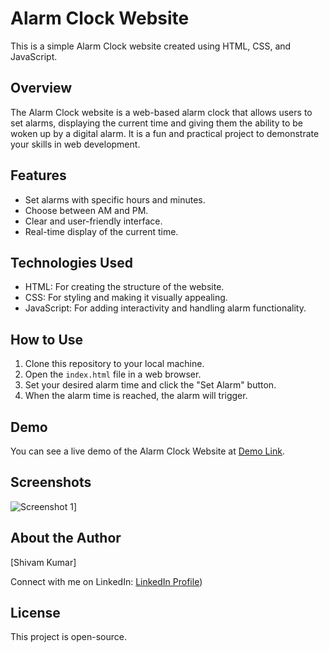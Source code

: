 # Alarm Clock Website

This is a simple Alarm Clock website created using HTML, CSS, and JavaScript.

## Overview

The Alarm Clock website is a web-based alarm clock that allows users to set alarms, displaying the current time and giving them the ability to be woken up by a digital alarm. It is a fun and practical project to demonstrate your skills in web development.

## Features

- Set alarms with specific hours and minutes.
- Choose between AM and PM.
- Clear and user-friendly interface.
- Real-time display of the current time.

## Technologies Used

- HTML: For creating the structure of the website.
- CSS: For styling and making it visually appealing.
- JavaScript: For adding interactivity and handling alarm functionality.

## How to Use

1. Clone this repository to your local machine.
2. Open the `index.html` file in a web browser.
3. Set your desired alarm time and click the "Set Alarm" button.
4. When the alarm time is reached, the alarm will trigger.

## Demo

You can see a live demo of the Alarm Clock Website at [Demo Link](https://imshivam1.github.io/Alarm-Clock/).

## Screenshots

![Screenshot 1]([https://imgur.com/QgaKTp1)]

## About the Author

[Shivam Kumar]

Connect with me on LinkedIn: [LinkedIn Profile](https://www.linkedin.com/in/imshivam1/))

## License

This project is open-source.

